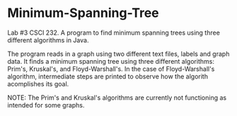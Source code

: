 # Minimum-Spanning-Tree
Lab #3 CSCI 232. A program to find minimum spanning trees using three different algorithms in Java.

The program reads in a graph using two different text files, labels and graph data. 
It finds a minimum spanning tree using three different algorithms: Prim's, Kruskal's, and Floyd-Warshall's. 
In the case of Floyd-Warshall's algorithm, intermediate steps are printed to observe how the algorith acomplishes its goal.

NOTE: The Prim's and Kruskal's algorithms are currently not functioning as intended for some graphs.
